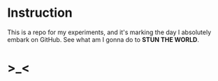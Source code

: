 # Instruction

This is a repo for my experiments, and it's marking the day I absolutely embark on GitHub.
See what am I gonna do to **STUN THE WORLD**.

# >_<